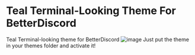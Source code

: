 # Teal Terminal-Looking Theme For BetterDiscord
Teal Terminal-looking theme for BetterDiscord
![image](https://user-images.githubusercontent.com/76877633/126010840-6691c9bf-c9e9-4328-879b-b1e7f8c60337.png)
Just put the theme in your themes folder and activate it!
